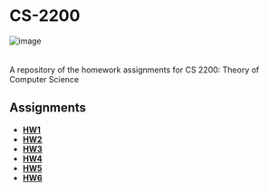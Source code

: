 # CS-2200
![image](https://user-images.githubusercontent.com/91383782/236698836-3d56c7e2-39c9-4923-99e2-b1951c578b0c.png)<br/>
<br/><br/>
A repository of the homework assignments for CS 2200: Theory of Computer Science

## Assignments
- __[HW1](HW1)__
- __[HW2](HW2)__
- __[HW3](HW3)__
- __[HW4](HW4)__
- __[HW5](HW5)__
- __[HW6](HW6)__
